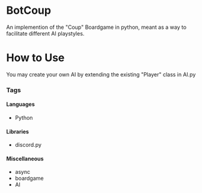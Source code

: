 # BotCoup

An implemention of the "Coup" Boardgame in python, meant as a way to facilitate different AI playstyles.

# How to Use
You may create your own AI by extending the existing "Player" class in AI.py

### Tags

#### Languages
- Python

#### Libraries
- discord.py

#### Miscellaneous
- async
- boardgame
- AI
